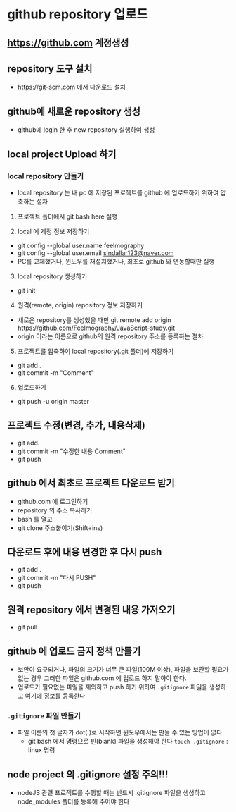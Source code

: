 # github repository 업로드

## https://github.com 계정생성

## repository 도구 설치

- https://git-scm.com 에서 다운로드 설치

## github에 새로운 repository 생성

- github에 login 한 후 new repository 실행하여 생성

## local project Upload 하기

### local repository 만들기

- local repository 는 내 pc 에 저장된 프로젝트를 github 에 업로드하기 위하여 압축하는 절차

1. 프로젝트 폴더에서 git bash here 실행

2. local 에 계정 정보 저장하기

- git config --global user.name
  feelmography
- git config --global user.email sindallar123@naver.com
- PC를 교체했거나, 윈도우를 재설치했거나, 최초로 github 와 연동할때만 실행

3. local repository 생성하기

- git init

4. 원격(remote, origin) repository 정보 저장하기

- 새로운 repository를 생성했을 때만
  git remote add origin https://github.com/Feelmography/JavaScript-study.git
- origin 이라는 이름으로 github의 원격 repository 주소를 등록하는 절차

5. 프로젝트를 압축하여 local repository(.git 폴더)에 저장하기

- git add .
- git commit -m "Comment"

6. 업로드하기

- git push -u origin master

## 프로젝트 수정(변경, 추가, 내용삭제)

- git add.
- git commit -m "수정한 내용 Comment"
- git push

## github 에서 최초로 프로젝트 다운로드 받기

- github.com 에 로그인하기
- repository 의 주소 복사하기
- bash 를 열고
- git clone 주소붙이기(Shift+ins)

## 다운로드 후에 내용 변경한 후 다시 push

- git add .
- git commit -m "다시 PUSH"
- git push

## 원격 repository 에서 변경된 내용 가져오기

- git pull

## github 에 업로드 금지 정책 만들기

- 보안이 요구되거나, 파일의 크기가 너무 큰 파일(100M 이상),
  파일을 보관할 필요가 없는 경우 그러한 파일은 github.com 에
  업로드 하지 말아야 한다.
- 업로드가 필요없는 파일을 제외하고 push 하기 위하여
  `.gitignore` 파일을 생성하고 여기에 정보를 등록한다

### `.gitignore` 파일 만들기

- 파일 이름의 첫 글자가 dot(.)로 시작하면 윈도우에서는
  만들 수 있는 방법이 없다.
  - git bash 에서 명령으로 빈(blank) 파일을 생성해야 한다
    `touch .gitignore` : linux 명령

## node project 의 .gitignore 설정 주의!!!

- nodeJS 관련 프로젝트를 수행할 때는 반드시 .gitignore 파일을
  생성하고 node_modules 폴더를 등록해 주어야 한다
